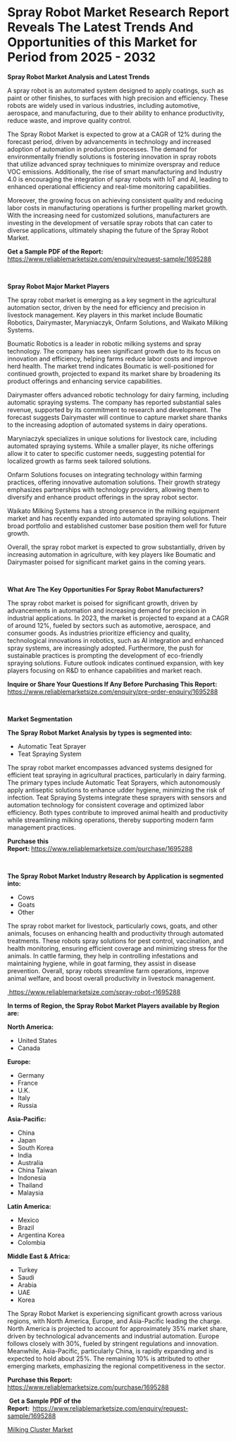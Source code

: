 <p><h1>Spray Robot Market Research Report Reveals The Latest Trends And Opportunities of this Market for Period from 2025 - 2032</h1></p><p><strong>Spray Robot Market Analysis and Latest Trends</strong></p>
<p><p>A spray robot is an automated system designed to apply coatings, such as paint or other finishes, to surfaces with high precision and efficiency. These robots are widely used in various industries, including automotive, aerospace, and manufacturing, due to their ability to enhance productivity, reduce waste, and improve quality control. </p><p>The Spray Robot Market is expected to grow at a CAGR of 12% during the forecast period, driven by advancements in technology and increased adoption of automation in production processes. The demand for environmentally friendly solutions is fostering innovation in spray robots that utilize advanced spray techniques to minimize overspray and reduce VOC emissions. Additionally, the rise of smart manufacturing and Industry 4.0 is encouraging the integration of spray robots with IoT and AI, leading to enhanced operational efficiency and real-time monitoring capabilities.</p><p>Moreover, the growing focus on achieving consistent quality and reducing labor costs in manufacturing operations is further propelling market growth. With the increasing need for customized solutions, manufacturers are investing in the development of versatile spray robots that can cater to diverse applications, ultimately shaping the future of the Spray Robot Market.</p></p>
<p><strong>Get a Sample PDF of the Report:&nbsp;</strong> <a href="https://www.reliablemarketsize.com/enquiry/request-sample/1695288?utm_campaign=2233&utm_medium=2&utm_source=Github&utm_content=ia&utm_term=18022025&utm_id=spray-robot">https://www.reliablemarketsize.com/enquiry/request-sample/1695288</a></p>
<p>&nbsp;</p>
<p><strong>Spray Robot Major Market Players</strong></p>
<p><p>The spray robot market is emerging as a key segment in the agricultural automation sector, driven by the need for efficiency and precision in livestock management. Key players in this market include Boumatic Robotics, Dairymaster, Maryniaczyk, Onfarm Solutions, and Waikato Milking Systems.</p><p>Boumatic Robotics is a leader in robotic milking systems and spray technology. The company has seen significant growth due to its focus on innovation and efficiency, helping farms reduce labor costs and improve herd health. The market trend indicates Boumatic is well-positioned for continued growth, projected to expand its market share by broadening its product offerings and enhancing service capabilities.</p><p>Dairymaster offers advanced robotic technology for dairy farming, including automatic spraying systems. The company has reported substantial sales revenue, supported by its commitment to research and development. The forecast suggests Dairymaster will continue to capture market share thanks to the increasing adoption of automated systems in dairy operations.</p><p>Maryniaczyk specializes in unique solutions for livestock care, including automated spraying systems. While a smaller player, its niche offerings allow it to cater to specific customer needs, suggesting potential for localized growth as farms seek tailored solutions.</p><p>Onfarm Solutions focuses on integrating technology within farming practices, offering innovative automation solutions. Their growth strategy emphasizes partnerships with technology providers, allowing them to diversify and enhance product offerings in the spray robot sector.</p><p>Waikato Milking Systems has a strong presence in the milking equipment market and has recently expanded into automated spraying solutions. Their broad portfolio and established customer base position them well for future growth.</p><p>Overall, the spray robot market is expected to grow substantially, driven by increasing automation in agriculture, with key players like Boumatic and Dairymaster poised for significant market gains in the coming years.</p></p>
<p>&nbsp;</p>
<p><strong>What Are The Key Opportunities For Spray Robot Manufacturers?</strong></p>
<p><p>The spray robot market is poised for significant growth, driven by advancements in automation and increasing demand for precision in industrial applications. In 2023, the market is projected to expand at a CAGR of around 12%, fueled by sectors such as automotive, aerospace, and consumer goods. As industries prioritize efficiency and quality, technological innovations in robotics, such as AI integration and enhanced spray systems, are increasingly adopted. Furthermore, the push for sustainable practices is prompting the development of eco-friendly spraying solutions. Future outlook indicates continued expansion, with key players focusing on R&D to enhance capabilities and market reach.</p></p>
<p><strong>Inquire or Share Your Questions If Any Before Purchasing This Report:</strong> <a href="https://www.reliablemarketsize.com/enquiry/pre-order-enquiry/1695288?utm_campaign=2233&utm_medium=2&utm_source=Github&utm_content=ia&utm_term=18022025&utm_id=spray-robot">https://www.reliablemarketsize.com/enquiry/pre-order-enquiry/1695288</a></p>
<p>&nbsp;</p>
<p><strong>Market Segmentation</strong></p>
<p><strong>The Spray Robot Market Analysis by types is segmented into:</strong></p>
<p><ul><li>Automatic Teat Sprayer</li><li>Teat Spraying System</li></ul></p>
<p><p>The spray robot market encompasses advanced systems designed for efficient teat spraying in agricultural practices, particularly in dairy farming. The primary types include Automatic Teat Sprayers, which autonomously apply antiseptic solutions to enhance udder hygiene, minimizing the risk of infection. Teat Spraying Systems integrate these sprayers with sensors and automation technology for consistent coverage and optimized labor efficiency. Both types contribute to improved animal health and productivity while streamlining milking operations, thereby supporting modern farm management practices.</p></p>
<p><strong>Purchase this Report:&nbsp;</strong><a href="https://www.reliablemarketsize.com/purchase/1695288?utm_campaign=2233&utm_medium=2&utm_source=Github&utm_content=ia&utm_term=18022025&utm_id=spray-robot">https://www.reliablemarketsize.com/purchase/1695288</a></p>
<p>&nbsp;</p>
<p><strong>The Spray Robot Market Industry Research by Application is segmented into:</strong></p>
<p><ul><li>Cows</li><li>Goats</li><li>Other</li></ul></p>
<p><p>The spray robot market for livestock, particularly cows, goats, and other animals, focuses on enhancing health and productivity through automated treatments. These robots spray solutions for pest control, vaccination, and health monitoring, ensuring efficient coverage and minimizing stress for the animals. In cattle farming, they help in controlling infestations and maintaining hygiene, while in goat farming, they assist in disease prevention. Overall, spray robots streamline farm operations, improve animal welfare, and boost overall productivity in livestock management.</p></p>
<p><a href="https://www.reliablemarketsize.com/spray-robot-r1695288?utm_campaign=2233&utm_medium=2&utm_source=Github&utm_content=ia&utm_term=18022025&utm_id=spray-robot">&nbsp;https://www.reliablemarketsize.com/spray-robot-r1695288</a></p>
<p><strong>In terms of Region, the Spray Robot Market Players available by Region are:</strong></p>
<p>
    <p> <strong> North America: </strong>
        <ul>
            <li>United States</li>
            <li>Canada</li>
        </ul>
        </p> 
    <p> <strong> Europe: </strong>
        <ul>
            <li>Germany</li>
            <li>France</li>
            <li>U.K.</li>
            <li>Italy</li>
            <li>Russia</li>
        </ul>
        </p> 
    <p> <strong> Asia-Pacific: </strong>
        <ul>
            <li>China</li>
            <li>Japan</li>
            <li>South Korea</li>
            <li>India</li>
            <li>Australia</li>
            <li>China Taiwan</li>
            <li>Indonesia</li>
            <li>Thailand</li>
            <li>Malaysia</li>
        </ul>
        </p> 
    <p> <strong> Latin America: </strong>
        <ul>
            <li>Mexico</li>
            <li>Brazil</li>
            <li>Argentina Korea</li>
            <li>Colombia</li>
        </ul>
        </p> 
    <p> <strong> Middle East & Africa: </strong>
        <ul>
            <li>Turkey</li>
            <li>Saudi</li>
            <li>Arabia</li>
            <li>UAE</li>
            <li>Korea</li>
        </ul>
    </p>
    </p>
<p><p>The Spray Robot Market is experiencing significant growth across various regions, with North America, Europe, and Asia-Pacific leading the charge. North America is projected to account for approximately 35% market share, driven by technological advancements and industrial automation. Europe follows closely with 30%, fueled by stringent regulations and innovation. Meanwhile, Asia-Pacific, particularly China, is rapidly expanding and is expected to hold about 25%. The remaining 10% is attributed to other emerging markets, emphasizing the regional competitiveness in the sector.</p></p>
<p><strong>Purchase this Report: </strong><a href="https://www.reliablemarketsize.com/purchase/1695288?utm_campaign=2233&utm_medium=2&utm_source=Github&utm_content=ia&utm_term=18022025&utm_id=spray-robot">https://www.reliablemarketsize.com/purchase/1695288</a></p>
<p>&nbsp;<strong>Get a Sample PDF of the Report:&nbsp;&nbsp;</strong><a href="https://www.reliablemarketsize.com/enquiry/request-sample/1695288?utm_campaign=2233&utm_medium=2&utm_source=Github&utm_content=ia&utm_term=18022025&utm_id=spray-robot">https://www.reliablemarketsize.com/enquiry/request-sample/1695288</a></p>
<p><strong></strong></p>
<p><p><a href="https://github.com/kathiestrine5ty/Market-Research-Report-List-1/blob/main/milking-cluster-market.md?utm_campaign=2233&utm_medium=2&utm_source=Github&utm_content=ia&utm_term=18022025&utm_id=spray-robot">Milking Cluster Market</a></p></p>
